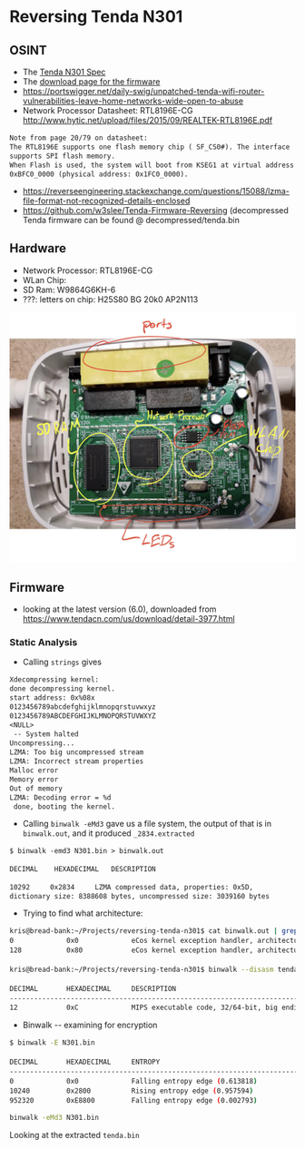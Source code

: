 # Reversing Tenda N301

## OSINT

- The [Tenda N301 Spec](https://www.tendacn.com/product/specification/N301.html)
- The [download page for the firmware](https://www.tendacn.com/us/download/detail-3977.html)
- https://portswigger.net/daily-swig/unpatched-tenda-wifi-router-vulnerabilities-leave-home-networks-wide-open-to-abuse
- Network Processor Datasheet: RTL8196E-CG http://www.hytic.net/upload/files/2015/09/REALTEK-RTL8196E.pdf
```
Note from page 20/79 on datasheet:
The RTL8196E supports one flash memory chip ( SF_CS0#). The interface supports SPI flash memory.
When Flash is used, the system will boot from KSEG1 at virtual address 0xBFC0_0000 (physical address: 0x1FC0_0000).
```

- https://reverseengineering.stackexchange.com/questions/15088/lzma-file-format-not-recognized-details-enclosed
- https://github.com/w3slee/Tenda-Firmware-Reversing (decompressed Tenda firmware can be found @ decompressed/tenda.bin

## Hardware
- Network Processor: RTL8196E-CG
- WLan Chip:
- SD Ram: W9864G6KH-6
- ???: letters on chip: H25S80 BG 20k0 AP2N113

![router-inside](tenda-inside.jpg)

## Firmware

- looking at the latest version (6.0), downloaded from https://www.tendacn.com/us/download/detail-3977.html

### Static Analysis

- Calling `strings` gives

```
Xdecompressing kernel:
done decompressing kernel.
start address: 0x%08x
0123456789abcdefghijklmnopqrstuvwxyz
0123456789ABCDEFGHIJKLMNOPQRSTUVWXYZ
<NULL>
 -- System halted
Uncompressing...
LZMA: Too big uncompressed stream
LZMA: Incorrect stream properties
Malloc error
Memory error
Out of memory
LZMA: Decoding error = %d
 done, booting the kernel.
```

- Calling `binwalk -eMd3` gave us a file system, the output of that is in `binwalk.out`, and it produced `_2834.extracted`

```
$ binwalk -emd3 N301.bin > binwalk.out

DECIMAL    HEXADECIMAL   DESCRIPTION

10292     0x2834     LZMA compressed data, properties: 0x5D, dictionary size: 8388608 bytes, uncompressed size: 3039160 bytes

```

- Trying to find what architecture:

```bash
kris@bread-bank:~/Projects/reversing-tenda-n301$ cat binwalk.out | grep arch
0             0x0             eCos kernel exception handler, architecture: MIPS, exception vector table base address: 0x80000200
128           0x80            eCos kernel exception handler, architecture: MIPS, exception vector table base address: 0x80000200

kris@bread-bank:~/Projects/reversing-tenda-n301$ binwalk --disasm tenda/US_N301V6.0re_V12.02.01.61_multi_TDE01.bin 

DECIMAL       HEXADECIMAL     DESCRIPTION
--------------------------------------------------------------------------------
12            0xC             MIPS executable code, 32/64-bit, big endian, at least 1250 valid instructions
```



- Binwalk -- examining for encryption

```bash
$ binwalk -E N301.bin

DECIMAL       HEXADECIMAL     ENTROPY
--------------------------------------------------------------------------------
0             0x0             Falling entropy edge (0.613818)
10240         0x2800          Rising entropy edge (0.957594)
952320        0xE8800         Falling entropy edge (0.002793)
```

```bash
binwalk -eMd3 N301.bin 


```

Looking at the extracted `tenda.bin`